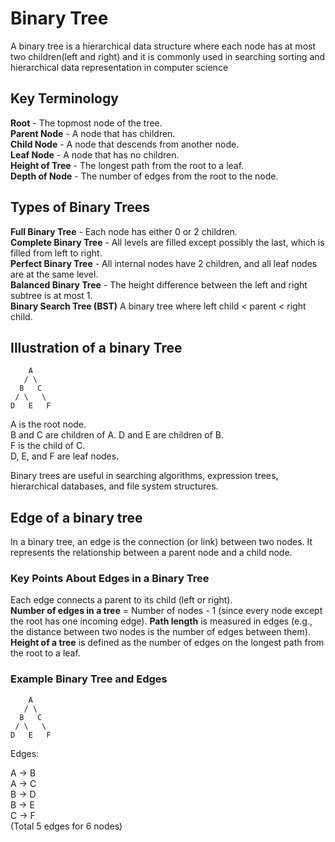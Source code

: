 # Binary Tree

A binary tree is a hierarchical data structure where each node has at most two children(left and right) and it is commonly used in searching sorting and hierarchical data representation in computer science

## Key Terminology

**Root** - The topmost node of the tree.  
**Parent Node** - A node that has children.  
**Child Node** - A node that descends from another node.  
**Leaf Node** - A node that has no children.  
**Height of Tree** - The longest path from the root to a leaf.  
**Depth of Node** - The number of edges from the root to the node.  

## Types of Binary Trees

**Full Binary Tree** - Each node has either 0 or 2 children.  
**Complete Binary Tree** - All levels are filled except possibly the last, which is filled from left to right.  
**Perfect Binary Tree** - All internal nodes have 2 children, and all leaf nodes are at the same level.  
**Balanced Binary Tree** - The height difference between the left and right subtree is at most 1.  
**Binary Search Tree (BST)** A binary tree where left child < parent < right child.  

## Illustration of a binary Tree

        A
       / \
      B   C
     / \   \
    D   E   F

A is the root node.  
B and C are children of A.
D and E are children of B.  
F is the child of C.  
D, E, and F are leaf nodes.  

Binary trees are useful in searching algorithms, expression trees, hierarchical databases, and file system structures.  
  
## Edge of a binary tree

In a binary tree, an edge is the connection (or link) between two nodes. It represents the relationship between a parent node and a child node.

### Key Points About Edges in a Binary Tree

Each edge connects a parent to its child (left or right).  
**Number of edges in a tree** = Number of nodes - 1 (since every node except the root has one incoming edge).
**Path length** is measured in edges (e.g., the distance between two nodes is the number of edges between them).  
**Height of a tree** is defined as the number of edges on the longest path from the root to a leaf.  

### Example Binary Tree and Edges  

        A
       / \
      B   C
     / \   \
    D   E   F
Edges:

A → B  
A → C  
B → D  
B → E  
C → F  
(Total 5 edges for 6 nodes)  
